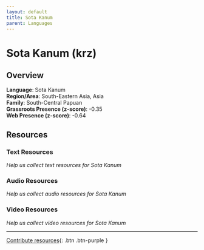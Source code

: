 ```yaml
---
layout: default
title: Sota Kanum
parent: Languages
---
```


# Sota Kanum (krz)

## Overview

**Language**: Sota Kanum  
**Region/Area**: South-Eastern Asia, Asia  
**Family**: South-Central Papuan  
**Grassroots Presence (z-score)**: -0.35  
**Web Presence (z-score)**: -0.64  

## Resources

### Text Resources
*Help us collect text resources for Sota Kanum*

### Audio Resources
*Help us collect audio resources for Sota Kanum*

### Video Resources
*Help us collect video resources for Sota Kanum*

---

[Contribute resources](https://forms.office.com/e/1SfLJx3u1r){: .btn .btn-purple }
